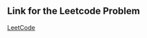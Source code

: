 ## Link for the Leetcode Problem

[LeetCode](https://leetcode.com/problems/remove-duplicates-from-sorted-list/)
